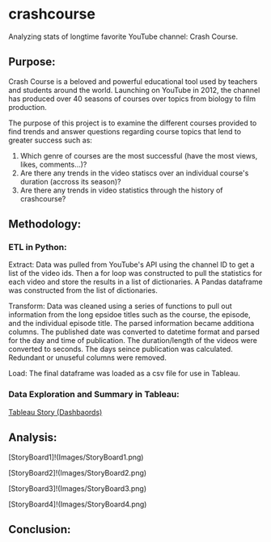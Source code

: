 # crashcourse
Analyzing stats of longtime favorite YouTube channel: Crash Course.
## Purpose:
Crash Course is a beloved and powerful educational tool used by teachers and students around the world. Launching on YouTube in 2012, the channel has produced over 40 seasons of courses over topics from biology to film production.

The purpose of this project is to examine the different courses provided to find trends and answer questions regarding course topics that lend to greater success such as:
1. Which genre of courses are the most successful (have the most views, likes, comments...)?
2. Are there any trends in the video statiscs over an individual course's duration (accross its season)?
3. Are there any trends in video statistics through the history of crashcourse?

 ## Methodology:

 ### ETL in Python: 
Extract: Data was pulled from YouTube's API using the channel ID to get a list of the video ids. Then a for loop was constructed to pull the statistics for each video and store the results in a list of dictionaries. A Pandas dataframe was constructed from the list of dictionaries. 

Transform: Data was cleaned using a series of functions to pull out information from the long epsidoe titles such as the course, the episode, and the individual episode title. The parsed information became additiona columns. The published date was converted to datetime format and parsed for the day and time of publication. The duration/length of the videos were converted to seconds. The days seince publication was calculated. Redundant or unuseful columns were removed. 

Load: The final dataframe was loaded as a csv file for use in Tableau.

 ### Data Exploration and Summary in Tableau:

[Tableau Story (Dashbaords)](https://public.tableau.com/app/profile/jennifer.shulyak/viz/CrashCourseAnalysis/Story1?publish=yes)

 ## Analysis:

 [StoryBoard1]!(Images/StoryBoard1.png)

 [StoryBoard2]!(Images/StoryBoard2.png)

 [StoryBoard3]!(Images/StoryBoard3.png)

 [StoryBoard4]!(Images/StoryBoard4.png)

 ## Conclusion: 

